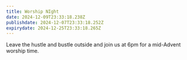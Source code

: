 ```yaml
---
title: Worship NIght
date: 2024-12-09T23:33:18.238Z
publishdate: 2024-12-07T23:33:18.252Z
expirydate: 2024-12-25T23:33:18.265Z
---
```

L﻿eave the hustle and bustle outside and join us at 6pm for a mid-Advent worship time.